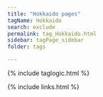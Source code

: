 ```yaml
---
title: "Hokkaido pages"
tagName: Hokkaido
search: exclude
permalink: tag_Hokkaido.html
sidebar: tagPage_sidebar
folder: tags

---
```


{% include taglogic.html %}

{% include links.html %}
